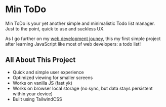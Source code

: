 # Min ToDo
Min ToDo is your yet another simple and minimalistic Todo list manager. Just to the point, quick to use and suckless UX.

As I go further on my [web development jouney](https://github.com/SwaroopSRP/learning-web-dev), this my first simple project after learning JavaScript like most of web developers: a todo list!

## All About This Project
- Quick and simple user experience
- Optimized viewing for smaller screens
- Works on vanilla JS (fast yk)
- Works on browser local storage (no sync, but data stays persistent within your device)
- Built using TailwindCSS
